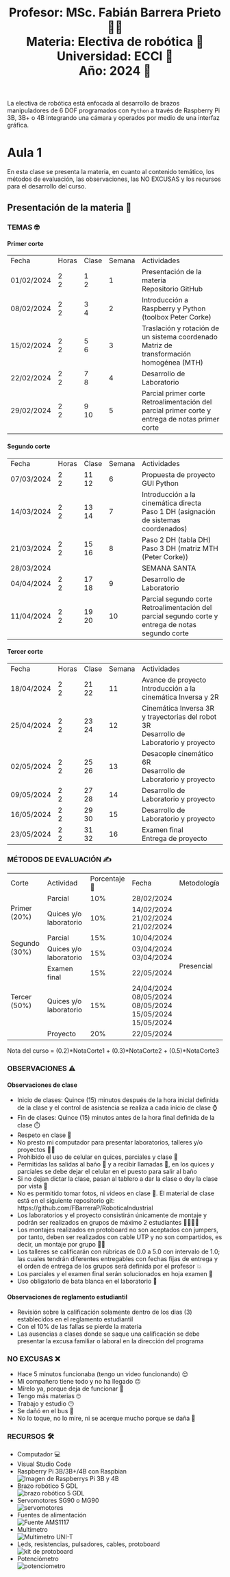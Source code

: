 <h1 align="center">Profesor: MSc. Fabián Barrera Prieto 👨‍🏫<br>
Materia: Electiva de robótica 🦾<br>
Universidad: ECCI 🏫<br>
Año: 2024 📅</h1><br>

La electiva de robótica está enfocada al desarrollo de brazos manipuladores de 6 DOF programados con `Python` a través de Raspberry Pi 3B, 3B+ o 4B integrando una cámara y operados por medio de una interfaz gráfica.

<h1>Aula 1</h1>

En esta clase se presenta la materia, en cuanto al contenido temático, los métodos de evaluación, las observaciones, las NO EXCUSAS y los recursos para el desarrollo del curso.

<h2>Presentación de la materia 🚀</h2>

<h3>TEMAS 🤓</h3>

<h4>Primer corte</h4>

<table>
	<tr>
		<td>Fecha</td> <td>Horas</td> <td>Clase</td> <td>Semana</td> <td>Actividades</td>
	</tr>
	<tr>
		<td>01/02/2024</td> <td>2<br>2</td> <td>1<br>2</td> <td>1</td> <td>Presentación de la materia<br>Repositorio GitHub</td>
	</tr>
	<tr>
		<td>08/02/2024</td> <td>2<br>2</td> <td>3<br>4</td> <td>2</td> <td>Introducción a Raspberry y Python (toolbox Peter Corke)</td>
	</tr>
	<tr>
		<td>15/02/2024</td> <td>2<br>2</td> <td>5<br>6</td> <td>3</td> <td>Traslación y rotación de un sistema coordenado<br>Matriz de transformación homogénea (MTH)</td>
	</tr>
    <tr>
		<td>22/02/2024</td> <td>2<br>2</td> <td>7<br>8</td> <td>4</td> <td>Desarrollo de Laboratorio</td>
	</tr>
	<tr>
		<td>29/02/2024</td> <td>2<br>2</td> <td>9<br>10</td> <td>5</td> <td>Parcial primer corte<br>Retroalimentación del parcial primer corte y entrega de notas primer corte</td>
	</tr><!--semana de parciales del primer corte--><!--semana de registro de notas del primer corte-->

</table>

<h4>Segundo corte</h4>

<table>
	<tr>
		<td>Fecha</td> <td>Horas</td> <td>Clase</td> <td>Semana</td> <td>Actividades</td>
	</tr>
	<tr>
		<td>07/03/2024</td> <td>2<br>2</td> <td>11<br>12</td> <td>6</td> <td>Propuesta de proyecto<br>GUI Python</td>
	</tr>
	<tr>
		<td>14/03/2024</td> <td>2<br>2</td> <td>13<br>14</td> <td>7</td> <td>Introducción a la cinemática directa<br>Paso 1 DH (asignación de sistemas coordenados)</td>
	</tr>
	<tr>
		<td>21/03/2024</td> <td>2<br>2</td> <td>15<br>16</td> <td>8</td> <td>Paso 2 DH (tabla DH)<br>Paso 3 DH (matriz MTH (Peter Corke))</td>
	</tr>
    <tr>
		<td>28/03/2024</td> <td></td> <td></td> <td></td> <td>SEMANA SANTA</td>
	</tr>
    <tr>
		<td>04/04/2024</td> <td>2<br>2</td> <td>17<br>18</td> <td>9</td> <td>Desarrollo de Laboratorio</td>
	</tr>
    <tr>
		<td>11/04/2024</td> <td>2<br>2</td> <td>19<br>20</td> <td>10</td> <td>Parcial segundo corte<br>Retroalimentación del parcial segundo corte y entrega de notas segundo corte</td>
	</tr><!--semana de parciales del segundo corte--><!--semana de registro de notas del segundo corte-->

</table>

<h4>Tercer corte</h4>

<table>
	<tr>
		<td>Fecha</td> <td>Horas</td> <td>Clase</td> <td>Semana</td> <td>Actividades</td>
	</tr>
	<tr>
		<td>18/04/2024</td> <td>2<br>2</td> <td>21<br>22</td> <td>11</td> <td>Avance de proyecto<br>Introducción a la cinemática Inversa y 2R</td>
	</tr>
	<tr>
		<td>25/04/2024</td> <td>2<br>2</td> <td>23<br>24</td> <td>12</td> <td>Cinemática Inversa 3R y trayectorias del robot 3R<br>Desarrollo de Laboratorio y proyecto</td>
	</tr>
    <tr>
		<td>02/05/2024</td> <td>2<br>2</td> <td>25<br>26</td> <td>13</td> <td>Desacople cinemático 6R<br>Desarrollo de Laboratorio y proyecto</td>
	</tr>
    <tr>
		<td>09/05/2024</td> <td>2<br>2</td> <td>27<br>28</td> <td>14</td> <td>Desarrollo de Laboratorio y proyecto</td>
	</tr>
    <tr>
		<td>16/05/2024</td> <td>2<br>2</td> <td>29<br>30</td> <td>15</td> <td>Desarrollo de Laboratorio y proyecto</td>
	</tr>
    <tr>
		<td>23/05/2024</td> <td>2<br>2</td> <td>31<br>32</td> <td>16</td> <td>Examen final<br>Entrega de proyecto</td>
	</tr><!--Finalización de clases-->

</table>

<h3>MÉTODOS DE EVALUACIÓN ✍️</h3>

<table>
	<tr>
		<td>Corte</td>
		<td>Actividad</td>
		<td>Porcentaje 💯</td>
		<td>Fecha</td>
		<td>Metodología</td>
	</tr>
	<tr>
		<td rowspan="2">Primer (20%)</td>
		<td>Parcial</td>
		<td>10%</td>
		<td>28/02/2024</td>
		<td rowspan="7">Presencial</td>
	</tr>
	<tr>
		<td>Quices y/o laboratorio</td>
		<td>10%</td>
		<td>14/02/2024<br>21/02/2024<br>21/02/2024</td>
	</tr>
	<tr>
		<td rowspan="2">Segundo (30%)</td>
		<td>Parcial</td>
		<td>15%</td>
		<td>10/04/2024</td>
	</tr>
	<tr>
		<td>Quices y/o laboratorio</td>
		<td>15%</td>
		<td>03/04/2024<br>03/04/2024</td>
	</tr>
	<tr>
		<td rowspan="3">Tercer (50%)</td>
		<td>Examen final</td>
		<td>15%</td>
		<td>22/05/2024</td>
	</tr>
	<tr>
		<td>Quices y/o laboratorio</td>
		<td>15%</td>
		<td>24/04/2024<br>08/05/2024<br>08/05/2024<br>15/05/2024<br>15/05/2024</td>
	</tr>
    <tr>
		<td>Proyecto</td>
		<td>20%</td>
		<td>22/05/2024</td>
	</tr>
</table>

Nota del curso = (0.2)*NotaCorte1 + (0.3)*NotaCorte2 + (0.5)*NotaCorte3

<h3>OBSERVACIONES ⚠️</h3>

<h4>Observaciones de clase</h4>
	<ul>
		<li> Inicio de clases: Quince (15) minutos después de la hora inicial definida de la clase y el control de asistencia se realiza a cada inicio de clase ⌚</li>
		<li> Fin de clases: Quince (15) minutos antes de la hora final definida de la clase ⏱️</li>
		<li> Respeto en clase 🤝</li>
		<li> No presto mi computador para presentar laboratorios, talleres y/o proyectos 🤦‍♂️</li>
		<li> Prohibido el uso de celular en quices, parciales y clase 📵</li>
		<li> Permitidas las salidas al baño 🚻 y a recibir llamadas 📲, en los quices y parciales se debe dejar el celular en el puesto para salir al baño</li>
		<li> Si no dejan dictar la clase, pasan al tablero a dar la clase o doy la clase por vista 😤</li>
		<li> No es permitido tomar fotos, ni videos en clase 📵. El material de clase está en el siguiente repositorio git: https://github.com/FBarreraP/RoboticaIndustrial </li>
		<li> Los laboratorios y el proyecto consistirán únicamente de montaje y podrán ser realizados en grupos de máximo 2 estudiantes 🧍‍♂️🧍‍♀️</li>
		<li> Los montajes realizados en protoboard no son aceptados con jumpers, por tanto, deben ser realizados con cable UTP y no son compartidos, es decir, un montaje por grupo 🤷‍♂️</li>
		<li> Los talleres se calificarán con rúbricas de 0.0 a 5.0 con intervalo de 1.0; las cuales tendrán diferentes entregables con fechas fijas de entrega y el orden de entrega de los grupos será definida por el profesor 💥</li> 
		<li> Los parciales y el examen final serán solucionados en hoja examen 📄</li> 
        <li> Uso obligatorio de bata blanca en el laboratorio 🥼</li>
	</ul>

<h4>Observaciones de reglamento estudiantil</h4>
<ul>
	<li> Revisión sobre la calificación solamente dentro de los dias (3) establecidos en el reglamento estudiantil </li>
	<li> Con el 10% de las fallas se pierde la materia</li>
	<li> Las ausencias a clases donde se saque una calificación se debe presentar la excusa familiar o laboral en la dirección del programa</li>
</ul>

<h3>NO EXCUSAS ❌</h3>

<ul>
	<li> Hace 5 minutos funcionaba (tengo un video funcionando) 😒</li>
	<li> Mi compañero tiene todo y no ha llegado 😐</li>
	<li> Mírelo ya, porque deja de funcionar 🤨</li>
	<li> Tengo más materias 🙄</li>
	<li> Trabajo y estudio 😶</li>
	<li> Se dañó en el bus 🤔</li>
	<li> No lo toque, no lo mire, ni se acerque mucho porque se daña 🤨</li>
</ul>

<h3>RECURSOS 🛠️</h3>

<ul>
	<li> Computador 💻</li>
	<li> Visual Studio Code</li>
	<li> Raspberry Pi 3B/3B+/4B con Raspbian</li>
	<img src="https://www.cnx-software.com/wp-content/uploads/2019/06/Raspberry-Pi-4-vs-Pi-3-Large.jpg" alt="Imagen de Raspberrys Pi 3B y 4B" caption="RPi 3B vs RPi 4B tomado de: https://60a99bedadae98078522-a9b6cded92292ef3bace063619038eb1.ssl.cf2.rackcdn.com/10777Image1.jpg"/>
	<li> Brazo robótico 5 GDL</li>
	<img src="https://yorobotics.co/wp-content/uploads/2022/10/BRAZO-ROBOTICO-V2.0-MEJORADO.jpg" alt="brazo robótico 5 GDL" caption="Hola"/>
	<li> Servomotores SG90 o MG90</li>
    <img src="https://cdn.shopify.com/s/files/1/0069/0028/5529/files/Servos_fb55bae1-aef3-4bd6-bf0f-f2eff21c849a_large.jpg?v=1565803072" alt="servomotores" caption="Hola"/>
    <li> Fuentes de alimentación</li>
    <img src="https://cdnx.jumpseller.com/mactornica/image/9804941/1.jpg?1653696069" alt="Fuente AMS1117" caption="Hola"/>
    <li> Multimetro</li>
    <img src="https://electronicasannicolas.com.co/wp-content/uploads/2022/03/MULTIMETRO-DIGITAL-UT33C-UNIT-3641.png" alt="Multimetro UNI-T" caption="Hola"/>
    <li> Leds, resistencias, pulsadores, cables, protoboard</li>
    <img src="https://encrypted-tbn1.gstatic.com/shopping?q=tbn:ANd9GcR9gkrJHsEK9MCYNnJTZklwsNtW58ZzmrtdPMma9dXKXkLdYbt1PkHeGMi5cwDLLlRiOng2ozwdsB60QtZNCQF4hc3WUnPT6rx9HmCUAt1KuATjyJY9bNNWRA&usqp=CAE" alt="kit de protoboard" caption="Hola"/>
    <li> Potenciómetro</li>
    <img src="https://curtocircuito.com.br/pub/media/catalog/product/cache/ebf77fb58d795a2dbe3218c301c821c6/p/o/potenci_metro_linear_-_1m_-_l20_2_.jpg" alt="potenciometro" caption="Hola"/>
	<!--
	<li> STM-32</li>
	<img src="https://www.codeinsideout.com/blog/stm32/stm32-nucleo-boards.png" alt="Imagen de Raspberrys Pi 3B y 4B" caption="Hola"/>
	<li> IMU (MPU6050 y MPU9250)</li>
	<img src="https://memo.soarcloud.com/wp-content/uploads/2020/07/mpu6050-mpu9250.jpg" alt="Imagen de Raspberrys Pi 3B y 4B" caption="Hola"/>
	-->
</ul>